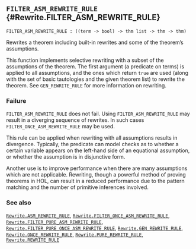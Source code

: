 ## `FILTER_ASM_REWRITE_RULE` {#Rewrite.FILTER_ASM_REWRITE_RULE}


```
FILTER_ASM_REWRITE_RULE : ((term -> bool) -> thm list -> thm -> thm)
```



Rewrites a theorem including built-in rewrites and some of the theorem’s
assumptions.


This function implements selective rewriting with a subset of the assumptions
of the theorem. The first argument (a predicate on terms) is applied to all
assumptions, and the ones which return `true` are used (along with the set of
basic tautologies and the given theorem list) to rewrite the theorem. See
`GEN_REWRITE_RULE` for more information on rewriting.

### Failure

`FILTER_ASM_REWRITE_RULE` does not fail. Using `FILTER_ASM_REWRITE_RULE` may
result in a diverging sequence of rewrites. In such cases
`FILTER_ONCE_ASM_REWRITE_RULE` may be used.


This rule can be applied when rewriting with all assumptions results in
divergence. Typically, the predicate can model checks as to whether a certain
variable appears on the left-hand side of an equational assumption, or whether
the assumption is in disjunctive form.

Another use is to improve performance when there are many assumptions
which are not applicable. Rewriting, though a powerful method of
proving theorems in HOL, can result in a reduced performance due to
the pattern matching and the number of primitive inferences involved.

### See also

[`Rewrite.ASM_REWRITE_RULE`](#Rewrite.ASM_REWRITE_RULE), [`Rewrite.FILTER_ONCE_ASM_REWRITE_RULE`](#Rewrite.FILTER_ONCE_ASM_REWRITE_RULE), [`Rewrite.FILTER_PURE_ASM_REWRITE_RULE`](#Rewrite.FILTER_PURE_ASM_REWRITE_RULE), [`Rewrite.FILTER_PURE_ONCE_ASM_REWRITE_RULE`](#Rewrite.FILTER_PURE_ONCE_ASM_REWRITE_RULE), [`Rewrite.GEN_REWRITE_RULE`](#Rewrite.GEN_REWRITE_RULE), [`Rewrite.ONCE_REWRITE_RULE`](#Rewrite.ONCE_REWRITE_RULE), [`Rewrite.PURE_REWRITE_RULE`](#Rewrite.PURE_REWRITE_RULE), [`Rewrite.REWRITE_RULE`](#Rewrite.REWRITE_RULE)

